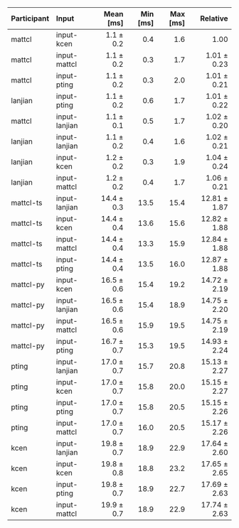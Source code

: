 | Participant | Input | Mean [ms] | Min [ms] | Max [ms] | Relative |
|:---|:---|---:|---:|---:|---:|
| mattcl | input-kcen | 1.1 ± 0.2 | 0.4 | 1.6 | 1.00 |
| mattcl | input-mattcl | 1.1 ± 0.2 | 0.3 | 1.7 | 1.01 ± 0.23 |
| mattcl | input-pting | 1.1 ± 0.2 | 0.3 | 2.0 | 1.01 ± 0.21 |
| lanjian | input-pting | 1.1 ± 0.2 | 0.6 | 1.7 | 1.01 ± 0.22 |
| mattcl | input-lanjian | 1.1 ± 0.1 | 0.5 | 1.7 | 1.02 ± 0.20 |
| lanjian | input-lanjian | 1.1 ± 0.2 | 0.4 | 1.6 | 1.02 ± 0.21 |
| lanjian | input-kcen | 1.2 ± 0.2 | 0.3 | 1.9 | 1.04 ± 0.24 |
| lanjian | input-mattcl | 1.2 ± 0.2 | 0.4 | 1.7 | 1.06 ± 0.21 |
| mattcl-ts | input-lanjian | 14.4 ± 0.3 | 13.5 | 15.4 | 12.81 ± 1.87 |
| mattcl-ts | input-kcen | 14.4 ± 0.4 | 13.6 | 15.6 | 12.82 ± 1.88 |
| mattcl-ts | input-mattcl | 14.4 ± 0.4 | 13.3 | 15.9 | 12.84 ± 1.88 |
| mattcl-ts | input-pting | 14.4 ± 0.4 | 13.5 | 16.0 | 12.87 ± 1.88 |
| mattcl-py | input-kcen | 16.5 ± 0.6 | 15.4 | 19.2 | 14.72 ± 2.19 |
| mattcl-py | input-lanjian | 16.5 ± 0.6 | 15.4 | 18.9 | 14.75 ± 2.20 |
| mattcl-py | input-mattcl | 16.5 ± 0.6 | 15.9 | 19.5 | 14.75 ± 2.19 |
| mattcl-py | input-pting | 16.7 ± 0.7 | 15.3 | 19.5 | 14.93 ± 2.24 |
| pting | input-lanjian | 17.0 ± 0.7 | 15.7 | 20.8 | 15.13 ± 2.27 |
| pting | input-kcen | 17.0 ± 0.7 | 15.8 | 20.0 | 15.15 ± 2.27 |
| pting | input-pting | 17.0 ± 0.7 | 15.8 | 20.5 | 15.15 ± 2.26 |
| pting | input-mattcl | 17.0 ± 0.7 | 16.0 | 20.5 | 15.17 ± 2.26 |
| kcen | input-lanjian | 19.8 ± 0.7 | 18.9 | 22.9 | 17.64 ± 2.60 |
| kcen | input-kcen | 19.8 ± 0.8 | 18.8 | 23.2 | 17.65 ± 2.65 |
| kcen | input-pting | 19.8 ± 0.7 | 18.9 | 22.7 | 17.69 ± 2.63 |
| kcen | input-mattcl | 19.9 ± 0.7 | 18.9 | 22.9 | 17.74 ± 2.63 |
